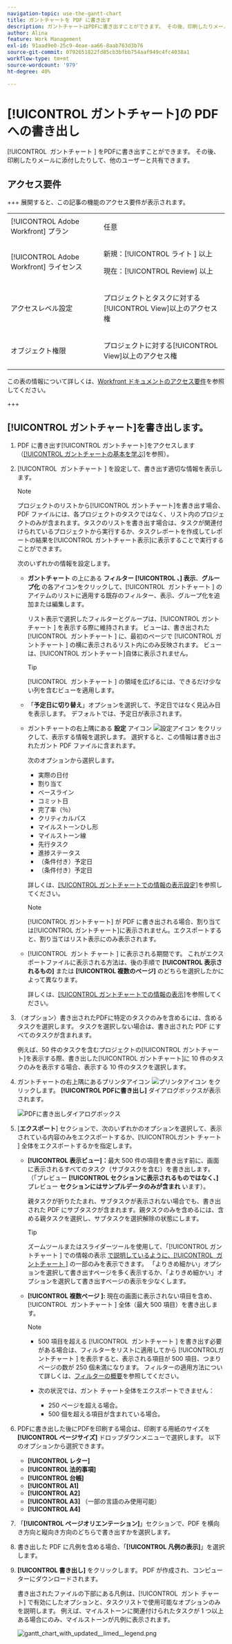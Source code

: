 ```yaml
---
navigation-topic: use-the-gantt-chart
title: ガントチャートを PDF に書き出す
description: ガントチャートはPDFに書き出すことができます。 その後、印刷したりメールに添付したりして、他のユーザーと共有できます。
author: Alina
feature: Work Management
exl-id: 91aad9e0-25c9-4eae-aa66-8aab763d3b76
source-git-commit: 0792651822fd85cb3bfbb754aaf949c4fc4038a1
workflow-type: tm+mt
source-wordcount: '979'
ht-degree: 40%

---
```


# [!UICONTROL ガントチャート]の PDF への書き出し

<!--Audited: 5/2025-->

[!UICONTROL &#x200B; ガントチャート &#x200B;] をPDFに書き出すことができます。 その後、印刷したりメールに添付したりして、他のユーザーと共有できます。

## アクセス要件

+++ 展開すると、この記事の機能のアクセス要件が表示されます。

<table style="table-layout:auto"> 
 <col> 
 <col> 
 <tbody> 
  <tr> 
   <td role="rowheader">[!UICONTROL Adobe Workfront] プラン</td> 
   <td> <p>任意 </p> </td> 
  </tr> 
  <tr> 
   <td role="rowheader">[!UICONTROL Adobe Workfront] ライセンス</td> 
   <td> <p>新規：[!UICONTROL ライト &#x200B;] 以上</p>
   <p>現在：[!UICONTROL Review] 以上</p> </td> 
  </tr> 
  <tr> 
   <td role="rowheader">アクセスレベル設定</td> 
   <td> <p>プロジェクトとタスクに対する[!UICONTROL View]以上のアクセス権</p> </td> 
  </tr> 
  <tr> 
   <td role="rowheader">オブジェクト権限</td> 
   <td> <p>プロジェクトに対する[!UICONTROL View]以上のアクセス権</p> </td> 
  </tr> 
 </tbody> 
</table>

この表の情報について詳しくは、[Workfront ドキュメントのアクセス要件](/help/quicksilver/administration-and-setup/add-users/access-levels-and-object-permissions/access-level-requirements-in-documentation.md)を参照してください。

+++

## [!UICONTROL ガントチャート]を書き出します。

1. PDF に書き出す[!UICONTROL ガントチャート]をアクセスします（[[!UICONTROL ガントチャートの基本を学ぶ]](../../../manage-work/gantt-chart/use-the-gantt-chart/get-started-with-gantt.md)を参照）。
1. [!UICONTROL &#x200B; ガントチャート &#x200B;] を設定して、書き出す適切な情報を表示します。

   >[!NOTE]
   >
   >プロジェクトのリストから[!UICONTROL ガントチャート]を書き出す場合、PDF ファイルには、各プロジェクトのタスクではなく、リスト内のプロジェクトのみが含まれます。タスクのリストを書き出す場合は、タスクが関連付けられているプロジェクトから実行するか、タスクレポートを作成してレポートの結果を[!UICONTROL ガントチャート表示]に表示することで実行することができます。

   次のいずれかの情報を設定します。

   * **ガントチャート** の上にある **フィルター [!UICONTROL 、] 表示**、**グループ化** の各アイコンをクリックして、[!UICONTROL &#x200B; ガントチャート &#x200B;] のアイテムのリストに適用する既存のフィルター、表示、グループ化を追加または編集します。

     リスト表示で選択したフィルターとグループは、[!UICONTROL &#x200B; ガントチャート &#x200B;] を表示する際に維持されます。 ビューは、書き出された [!UICONTROL &#x200B; ガントチャート &#x200B;] に、最初のページで [!UICONTROL &#x200B; ガントチャート &#x200B;] の横に表示されるリスト内にのみ反映されます。 ビューは、[!UICONTROL ガントチャート]自体に表示されません。

     >[!TIP]
     >
     >[!UICONTROL &#x200B; ガントチャート &#x200B;] の領域を広げるには、できるだけ少ない列を含むビューを適用します。

   * 「**予定日に切り替え**」オプションを選択して、予定日ではなく見込み日を表示します。 デフォルトでは、予定日が表示されます。

   * ガントチャートの右上隅にある **設定** アイコン ![ 設定アイコン ](assets/settings-icon.png) をクリックして、表示する情報を選択します。 選択すると、この情報は書き出されたガント PDF ファイルに含まれます。

     次のオプションから選択します。

      * 実際の日付
      * 割り当て
      * ベースライン
      * コミット日
      * 完了率（％）
      * クリティカルパス
      * マイルストーンひし形
      * マイルストーン線
      * 先行タスク
      * 進捗ステータス
      * （条件付き）予定日
      * （条件付き）予定日

     詳しくは、[[!UICONTROL ガントチャートでの情報の表示設定]](../../../manage-work/gantt-chart/use-the-gantt-chart/configure-info-on-gantt-chart.md)を参照してください。

     >[!NOTE]
     >
     > [!UICONTROL ガントチャート] が PDF に書き出される場合、割り当ては[!UICONTROL ガントチャート]に表示されません。エクスポートすると、割り当てはリスト表示にのみ表示されます。

   * [!UICONTROL &#x200B; ガント チャート &#x200B;] に表示される期間です。 これがエクスポートファイルに表示される方法は、後の手順で **[!UICONTROL 表示されるもの]** または **[!UICONTROL 複数のページ]** のどちらを選択したかによって異なります。

     詳しくは、[[!UICONTROL ガントチャートでの情報の表示]](../../../manage-work/gantt-chart/use-the-gantt-chart/view-info-in-gantt.md)を参照してください。



1. （オプション）書き出されたPDFに特定のタスクのみを含めるには、含めるタスクを選択します。 タスクを選択しない場合は、書き出された PDF にすべてのタスクが含まれます。

   例えば、50 件のタスクを含むプロジェクトの[!UICONTROL ガントチャート]を表示する際、書き出した[!UICONTROL ガントチャート]に 10 件のタスクのみを表示する場合、表示する 10 件のタスクを選択します。

1. ガントチャートの右上隅にあるプリンタアイコン ![ プリンタアイコン ](assets/printer-icon.png) をクリックします。
**[!UICONTROL PDFに書き出し]** ダイアログボックスが表示されます。

   ![PDFに書き出しダイアログボックス ](assets/exported-gantt-ui-350x225.png)

1. [**エクスポート**] セクションで、次のいずれかのオプションを選択して、表示されている内容のみをエクスポートするか、[!UICONTROL &#x200B; ガント チャート &#x200B;] 全体をエクスポートするかを指定します。

   * **[!UICONTROL 表示ビュー]：**&#x200B;最大 500 件の項目を書き出す前に、画面に表示されるすべてのタスク（サブタスクを含む）を書き出します。（「プレビュー **[!UICONTROL セクションに表示されるものではなく、]** プレビュー **セクションにはサンプルデータのみが含まれ** います）。

     親タスクが折りたたまれ、サブタスクが表示されない場合でも、書き出された PDF にサブタスクが含まれます。親タスクのみを含めるには、含める親タスクを選択し、サブタスクを選択解除の状態にします。

     >[!TIP]
     >
     >ズームツールまたはスライダーツールを使用して、「[!UICONTROL &#x200B; ガントチャート &#x200B;] での情報の表示 [ で説明しているように、[!UICONTROL &#x200B; ガントチャート &#x200B;]](../../../manage-work/gantt-chart/use-the-gantt-chart/view-info-in-gantt.md) の一部のみを表示できます。 「よりきめ細かい」オプションを選択して書き出すページを多く表示するか、「よりきめ細かい」オプションを選択して書き出すページの表示を少なくします。


   * **[!UICONTROL 複数ページ &#x200B;]:** 現在の画面に表示されない項目を含め、[!UICONTROL &#x200B; ガントチャート &#x200B;] 全体（最大 500 項目）を書き出します。

     >[!NOTE]
     >
     >* 500 項目を超える [!UICONTROL &#x200B; ガントチャート &#x200B;] を書き出す必要がある場合は、フィルターをリストに適用してから [!UICONTROL &#x200B; ガントチャート &#x200B;] を表示すると、表示される項目が 500 項目、つまりページの数が 250 個未満になります。 フィルターの適用方法について詳しくは、[フィルターの概要](../../../reports-and-dashboards/reports/reporting-elements/filters-overview.md)を参照してください。
     >
     >
     >* 次の状況では、ガント チャート全体をエクスポートできません：
     >   
     >   * 250 ページを超える場合。
     >   * 500 個を超える項目が含まれている場合。


1. PDFに書き出した後にPDFを印刷する場合は、印刷する用紙のサイズを **[!UICONTROL ページサイズ]** ドロップダウンメニューで選択します。
以下のオプションから選択できます。

   * **[!UICONTROL レター]**
   * **[!UICONTROL 法的事項]**
   * **[!UICONTROL 台帳]**
   * **[!UICONTROL A1]**
   * **[!UICONTROL A2]**
   * **[!UICONTROL A3]** （一部の言語のみ使用可能）
   * **[!UICONTROL A4]**
1. 「**[!UICONTROL ページオリエンテーション]**」セクションで、PDF を横向き方向と縦向き方向のどちらで書き出すかを選択します。
1. 書き出した PDF に凡例を含める場合、「**[!UICONTROL 凡例の表示]**」を選択します。
1. **[!UICONTROL 書き出し]** をクリックします。 PDF が作成され、コンピューターにダウンロードされます。

   書き出されたファイルの下部にある凡例は、[!UICONTROL &#x200B; ガント チャート &#x200B;] で有効にしたオプションと、タスクリストで使用可能なオプションのみを説明します。 例えば、マイルストーンに関連付けられたタスクが 1 つ以上ある場合にのみ、マイルストーンが凡例に表示されます。

   ![gantt_chart_with_updated__limed__legend.png](assets/gantt-chart-with-updated--limited--legend-350x271.png)
